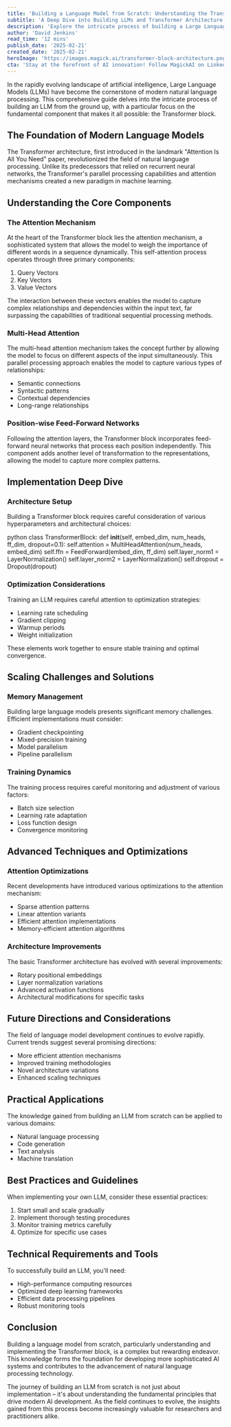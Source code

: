 ```yaml
---
title: 'Building a Language Model from Scratch: Understanding the Transformer Block'
subtitle: 'A Deep Dive into Building LLMs and Transformer Architecture'
description: 'Explore the intricate process of building a Large Language Model from scratch, with a deep focus on the Transformer block architecture. Learn about attention mechanisms, implementation challenges, and cutting-edge optimizations in this comprehensive guide to modern AI development.'
author: 'David Jenkins'
read_time: '12 mins'
publish_date: '2025-02-21'
created_date: '2025-02-21'
heroImage: 'https://images.magick.ai/transformer-block-architecture.png'
cta: 'Stay at the forefront of AI innovation! Follow MagickAI on LinkedIn for more in-depth technical insights and the latest developments in language model architecture.'
---
```


In the rapidly evolving landscape of artificial intelligence, Large Language Models (LLMs) have become the cornerstone of modern natural language processing. This comprehensive guide delves into the intricate process of building an LLM from the ground up, with a particular focus on the fundamental component that makes it all possible: the Transformer block.

## The Foundation of Modern Language Models

The Transformer architecture, first introduced in the landmark "Attention Is All You Need" paper, revolutionized the field of natural language processing. Unlike its predecessors that relied on recurrent neural networks, the Transformer's parallel processing capabilities and attention mechanisms created a new paradigm in machine learning.

## Understanding the Core Components

### The Attention Mechanism

At the heart of the Transformer block lies the attention mechanism, a sophisticated system that allows the model to weigh the importance of different words in a sequence dynamically. This self-attention process operates through three primary components:

1. Query Vectors
2. Key Vectors
3. Value Vectors

The interaction between these vectors enables the model to capture complex relationships and dependencies within the input text, far surpassing the capabilities of traditional sequential processing methods.

### Multi-Head Attention

The multi-head attention mechanism takes the concept further by allowing the model to focus on different aspects of the input simultaneously. This parallel processing approach enables the model to capture various types of relationships:

- Semantic connections
- Syntactic patterns
- Contextual dependencies
- Long-range relationships

### Position-wise Feed-Forward Networks

Following the attention layers, the Transformer block incorporates feed-forward neural networks that process each position independently. This component adds another level of transformation to the representations, allowing the model to capture more complex patterns.

## Implementation Deep Dive

### Architecture Setup

Building a Transformer block requires careful consideration of various hyperparameters and architectural choices:

python
class TransformerBlock:
    def __init__(self, embed_dim, num_heads, ff_dim, dropout=0.1):
        self.attention = MultiHeadAttention(num_heads, embed_dim)
        self.ffn = FeedForward(embed_dim, ff_dim)
        self.layer_norm1 = LayerNormalization()
        self.layer_norm2 = LayerNormalization()
        self.dropout = Dropout(dropout)


### Optimization Considerations

Training an LLM requires careful attention to optimization strategies:

- Learning rate scheduling
- Gradient clipping
- Warmup periods
- Weight initialization

These elements work together to ensure stable training and optimal convergence.

## Scaling Challenges and Solutions

### Memory Management

Building large language models presents significant memory challenges. Efficient implementations must consider:

- Gradient checkpointing
- Mixed-precision training
- Model parallelism
- Pipeline parallelism

### Training Dynamics

The training process requires careful monitoring and adjustment of various factors:

- Batch size selection
- Learning rate adaptation
- Loss function design
- Convergence monitoring

## Advanced Techniques and Optimizations

### Attention Optimizations

Recent developments have introduced various optimizations to the attention mechanism:

- Sparse attention patterns
- Linear attention variants
- Efficient attention implementations
- Memory-efficient attention algorithms

### Architecture Improvements

The basic Transformer architecture has evolved with several improvements:

- Rotary positional embeddings
- Layer normalization variations
- Advanced activation functions
- Architectural modifications for specific tasks

## Future Directions and Considerations

The field of language model development continues to evolve rapidly. Current trends suggest several promising directions:

- More efficient attention mechanisms
- Improved training methodologies
- Novel architecture variations
- Enhanced scaling techniques

## Practical Applications

The knowledge gained from building an LLM from scratch can be applied to various domains:

- Natural language processing
- Code generation
- Text analysis
- Machine translation

## Best Practices and Guidelines

When implementing your own LLM, consider these essential practices:

1. Start small and scale gradually
2. Implement thorough testing procedures
3. Monitor training metrics carefully
4. Optimize for specific use cases

## Technical Requirements and Tools

To successfully build an LLM, you'll need:

- High-performance computing resources
- Optimized deep learning frameworks
- Efficient data processing pipelines
- Robust monitoring tools

## Conclusion

Building a language model from scratch, particularly understanding and implementing the Transformer block, is a complex but rewarding endeavor. This knowledge forms the foundation for developing more sophisticated AI systems and contributes to the advancement of natural language processing technology.

The journey of building an LLM from scratch is not just about implementation – it's about understanding the fundamental principles that drive modern AI development. As the field continues to evolve, the insights gained from this process become increasingly valuable for researchers and practitioners alike.